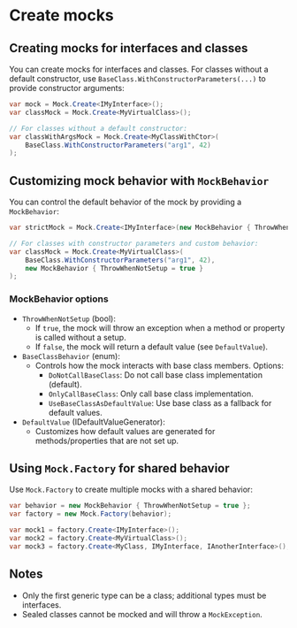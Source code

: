 # Create mocks

## Creating mocks for interfaces and classes

You can create mocks for interfaces and classes. For classes without a default constructor, use `BaseClass.WithConstructorParameters(...)` to provide constructor arguments:

```csharp
var mock = Mock.Create<IMyInterface>();
var classMock = Mock.Create<MyVirtualClass>();

// For classes without a default constructor:
var classWithArgsMock = Mock.Create<MyClassWithCtor>(
    BaseClass.WithConstructorParameters("arg1", 42)
);
```

## Customizing mock behavior with `MockBehavior`

You can control the default behavior of the mock by providing a `MockBehavior`:

```csharp
var strictMock = Mock.Create<IMyInterface>(new MockBehavior { ThrowWhenNotSetup = true });

// For classes with constructor parameters and custom behavior:
var classMock = Mock.Create<MyVirtualClass>(
    BaseClass.WithConstructorParameters("arg1", 42),
    new MockBehavior { ThrowWhenNotSetup = true }
);
```

### MockBehavior options

- `ThrowWhenNotSetup` (bool):
  - If `true`, the mock will throw an exception when a method or property is called without a setup.
  - If `false`, the mock will return a default value (see `DefaultValue`).
- `BaseClassBehavior` (enum):
  - Controls how the mock interacts with base class members. Options:
    - `DoNotCallBaseClass`: Do not call base class implementation (default).
    - `OnlyCallBaseClass`: Only call base class implementation.
    - `UseBaseClassAsDefaultValue`: Use base class as a fallback for default values.
- `DefaultValue` (IDefaultValueGenerator):
  - Customizes how default values are generated for methods/properties that are not set up.

## Using `Mock.Factory` for shared behavior

Use `Mock.Factory` to create multiple mocks with a shared behavior:

```csharp
var behavior = new MockBehavior { ThrowWhenNotSetup = true };
var factory = new Mock.Factory(behavior);

var mock1 = factory.Create<IMyInterface>();
var mock2 = factory.Create<MyVirtualClass>();
var mock3 = factory.Create<MyClass, IMyInterface, IAnotherInterface>();
```

## Notes
- Only the first generic type can be a class; additional types must be interfaces.
- Sealed classes cannot be mocked and will throw a `MockException`.
